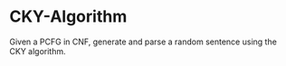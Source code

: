 # CKY-Algorithm
Given a PCFG in CNF, generate and parse a random sentence using the CKY algorithm. 
